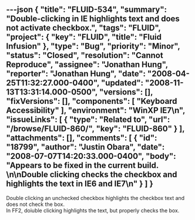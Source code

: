 ---json
{
  "title": "FLUID-534",
  "summary": "Double-clicking in IE highlights text and does not activate checkbox.",
  "tags": "FLUID",
  "project": {
    "key": "FLUID",
    "title": "Fluid Infusion"
  },
  "type": "Bug",
  "priority": "Minor",
  "status": "Closed",
  "resolution": "Cannot Reproduce",
  "assignee": "Jonathan Hung",
  "reporter": "Jonathan Hung",
  "date": "2008-04-25T11:32:27.000-0400",
  "updated": "2008-11-13T13:31:14.000-0500",
  "versions": [],
  "fixVersions": [],
  "components": [
    "Keyboard Accessibility"
  ],
  "environment": "WinXP IE7\n",
  "issueLinks": [
    {
      "type": "Related to",
      "url": "/browse/FLUID-860/",
      "key": "FLUID-860"
    }
  ],
  "attachments": [],
  "comments": [
    {
      "id": "18799",
      "author": "Justin Obara",
      "date": "2008-07-07T14:20:33.000-0400",
      "body": "Appears to be fixed in the current build.&#x20;\n\nDouble clicking checks the checkbox and highlights the text in IE6 and IE7\n"
    }
  ]
}
---
Double clicking an unchecked checkbox highlights the checkbox text and does not check the box.\
In FF2, doiuble clicking highlights the text, but properly checks the box.

        